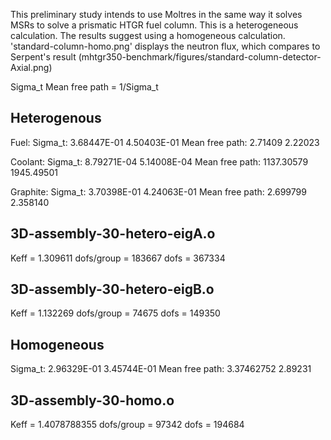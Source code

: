 
This preliminary study intends to use Moltres in the same way it solves MSRs to solve a prismatic HTGR fuel column.
This is a heterogeneous calculation.
The results suggest using a homogeneous calculation.
'standard-column-homo.png' displays the neutron flux, which compares to Serpent's result (mhtgr350-benchmark/figures/standard-column-detector-Axial.png)

Sigma_t
Mean free path = 1/Sigma_t

Heterogenous
------------
Fuel:
Sigma_t:
3.68447E-01  4.50403E-01
Mean free path:
2.71409 2.22023

Coolant:
Sigma_t:
8.79271E-04  5.14008E-04
Mean free path:
1137.30579 1945.49501

Graphite:
Sigma_t:
3.70398E-01  4.24063E-01
Mean free path:
2.699799 2.358140

3D-assembly-30-hetero-eigA.o
----------------------------
Keff = 1.309611
dofs/group = 183667
dofs = 367334

3D-assembly-30-hetero-eigB.o
----------------------------
Keff = 1.132269
dofs/group = 74675
dofs = 149350

Homogeneous
-----------
Sigma_t:
2.96329E-01  3.45744E-01
Mean free path:
3.37462752 2.89231

3D-assembly-30-homo.o
---------------------
Keff = 1.4078788355
dofs/group = 97342
dofs = 194684
